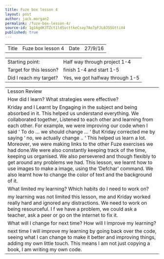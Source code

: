 ```yaml
---
title: Fuze box lesson 4
layout: post
author: jack.morgan2
permalink: /fuze-box-lesson-4/
source-id: 1g16gdK3TZct1ldSvcttkeCsay7Ao7pFJL0JSSGttiX4
published: true
---
```

<table>
  <tr>
    <td>Title</td>
    <td>Fuze box lesson 4</td>
    <td>Date</td>
    <td>27/9/16</td>
  </tr>
</table>


<table>
  <tr>
    <td>Starting point:</td>
    <td>Half way through project 1-4</td>
  </tr>
  <tr>
    <td>Target for this lesson?</td>
    <td>finish 1-4 and start 1-5</td>
  </tr>
  <tr>
    <td>Did I reach my target? 
</td>
    <td>Yes, we got halfway through 1-5</td>
  </tr>
</table>


<table>
  <tr>
    <td>Lesson Review</td>
  </tr>
  <tr>
    <td>How did I learn? What strategies were effective? </td>
  </tr>
  <tr>
    <td> Kriday and I Learnt by Engaging in the subject and being absorbed in it. This helped us understand everything. We collaborated together, Listened to each other and learning from each other. For example, we were improving our code when I said ' To do … we should change … ‘  But Kriday corrected me by saying ‘ no, we actually change .. ‘ This helped us learn a lot. Moreover, we were making links to the other Fuze exercises we had done.We were also constantly keeping track of the time, keeping us organised. We also persevered and though flexibly to get around any problems we had. This lesson, we learnt how to use images to make a image, using the ‘Defchar' command. We also learnt how to change the color of text and the background of it.</td>
  </tr>
  <tr>
    <td>What limited my learning? Which habits do I need to work on? </td>
  </tr>
  <tr>
    <td>my learning was not limited this lesson, me and Kriday worked really hard and ignored any distractions. We need to work on being resourceful. I f we have a problem, we could ask a teacher, ask a peer or go on the internet to fix it.</td>
  </tr>
  <tr>
    <td>What will I change for next time? How will I improve my learning?</td>
  </tr>
  <tr>
    <td>next time I will improve my learning by going back over the code, seeing what I can change to make it better and improving things, adding my own little touch. This means I am not just copying a book, I am writing my own code.</td>
  </tr>
</table>


